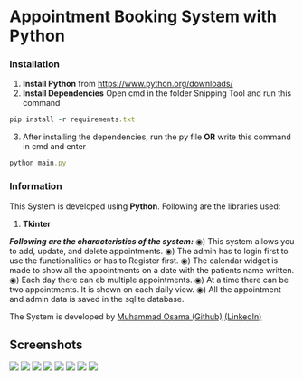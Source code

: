 # Appointment Booking System with Python
### Installation
1) **Install Python** from https://www.python.org/downloads/
2) **Install Dependencies**
Open cmd in the folder Snipping Tool and run this command
```ruby
pip install -r requirements.txt
```
3) After installing the dependencies, run the py file **OR** write this command in cmd and enter
```ruby
python main.py
```
### Information
This System is developed using **Python**. Following are the libraries used:
1) **Tkinter**

***Following are the characteristics of the system:***
◉) This system allows you to add, update, and delete appointments.
◉) The admin has to login first to use the functionalities or has to Register first.
◉) The calendar widget is made to show all the appointments on a date with the patients name written.
◉) Each day there can eb multiple appointments.
◉) At a time there can be two appointments. It is shown on each daily view.
◉) All the appointment and admin data is saved in the sqlite database.

The System is developed by [Muhammad Osama (Github)](https://github.com/Osama710) [(LinkedIn)](https://www.linkedin.com/in/osama-yousuf-6a1952177/)

## Screenshots
![](./screenshots/main.png)
![](./screenshots/dailyview.png)
![](./screenshots/login.png)
![](./screenshots/registration.png)
![](./screenshots/addapp.png)
![](./screenshots/editapp.png)
![](./screenshots/editapp2.png)
![](./screenshots/delapp.png)
